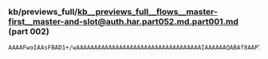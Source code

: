 ### kb/previews_full/kb__previews_full__flows__master-first__master-and-slot@auth.har.part052.md.part001.md (part 002)

```md
AAAAFwoIAAsFBAD1+/wAAAAAAAAAAAAAAAAAAAAAAAAAAAAAAAAAAAIAAAAAAQABAf8AAP7/AAAA/wD/AQEAAQEBAAIVAgAA
```

```
